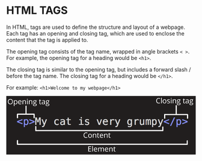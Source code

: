 # HTML TAGS

In HTML, tags are used to define the structure and layout of a webpage. Each tag has an opening and closing tag, which are used to enclose the content that the tag is applied to.

The opening tag consists of the tag name, wrapped in angle brackets `< >`. For example, the opening tag for a heading would be `<h1>`.

The closing tag is similar to the opening tag, but includes a forward slash / before the tag name. The closing tag for a heading would be `</h1>`.

For example:
`<h1>Welcome to my webpage</h1>`

![HTML element](./images/grumpy-cat-small.png)
